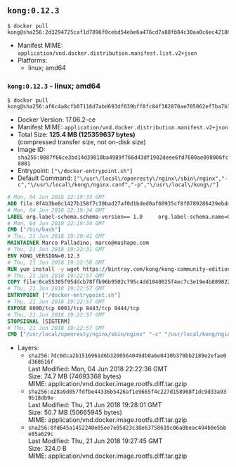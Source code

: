 ## `kong:0.12.3`

```console
$ docker pull kong@sha256:2d3294725caf1d7896f0cebd54ebe6a476cd7a88fb84c30aa0c6ec4218630da3
```

-	Manifest MIME: `application/vnd.docker.distribution.manifest.list.v2+json`
-	Platforms:
	-	linux; amd64

### `kong:0.12.3` - linux; amd64

```console
$ docker pull kong@sha256:af6c4a8cfb07116d7abd693df039bff8fc84f382870ae705062ef7ba7b3a15b0
```

-	Docker Version: 17.06.2-ce
-	Manifest MIME: `application/vnd.docker.distribution.manifest.v2+json`
-	Total Size: **125.4 MB (125359637 bytes)**  
	(compressed transfer size, not on-disk size)
-	Image ID: `sha256:0887f66ce3bd14d39810ba4989f766d43df1902deee6fd7600ae098006fc8801`
-	Entrypoint: `["\/docker-entrypoint.sh"]`
-	Default Command: `["\/usr\/local\/openresty\/nginx\/sbin\/nginx","-c","\/usr\/local\/kong\/nginx.conf","-p","\/usr\/local\/kong\/"]`

```dockerfile
# Mon, 04 Jun 2018 22:19:33 GMT
ADD file:8f4b3be0c1427b158f7c30bad27af0d1bded0af60935cf8f0789286439ebdde9 in / 
# Mon, 04 Jun 2018 22:19:34 GMT
LABEL org.label-schema.schema-version== 1.0     org.label-schema.name=CentOS Base Image     org.label-schema.vendor=CentOS     org.label-schema.license=GPLv2     org.label-schema.build-date=20180531
# Mon, 04 Jun 2018 22:19:34 GMT
CMD ["/bin/bash"]
# Thu, 21 Jun 2018 19:20:41 GMT
MAINTAINER Marco Palladino, marco@mashape.com
# Thu, 21 Jun 2018 19:22:31 GMT
ENV KONG_VERSION=0.12.3
# Thu, 21 Jun 2018 19:22:56 GMT
RUN yum install -y wget https://bintray.com/kong/kong-community-edition-rpm/download_file?file_path=centos/7/kong-community-edition-$KONG_VERSION.el7.noarch.rpm &&     yum clean all
# Thu, 21 Jun 2018 19:22:57 GMT
COPY file:0ce55305f95ddcb78ffb96b9502c795c4dd1040025f4ec7c3e19e4b889022b90 in /docker-entrypoint.sh 
# Thu, 21 Jun 2018 19:22:57 GMT
ENTRYPOINT ["/docker-entrypoint.sh"]
# Thu, 21 Jun 2018 19:22:57 GMT
EXPOSE 8000/tcp 8001/tcp 8443/tcp 8444/tcp
# Thu, 21 Jun 2018 19:22:57 GMT
STOPSIGNAL [SIGTERM]
# Thu, 21 Jun 2018 19:22:57 GMT
CMD ["/usr/local/openresty/nginx/sbin/nginx" "-c" "/usr/local/kong/nginx.conf" "-p" "/usr/local/kong/"]
```

-	Layers:
	-	`sha256:7dc0dca2b1516961d6b3200564049db0a6e0410b370bb2189e2efae0d368616f`  
		Last Modified: Mon, 04 Jun 2018 22:22:36 GMT  
		Size: 74.7 MB (74693368 bytes)  
		MIME: application/vnd.docker.image.rootfs.diff.tar.gzip
	-	`sha256:e28a9d057fdfbe44336b5426af1e9665f4c227d158908f1dc9d33a939b18db9e`  
		Last Modified: Thu, 21 Jun 2018 19:28:01 GMT  
		Size: 50.7 MB (50665945 bytes)  
		MIME: application/vnd.docker.image.rootfs.diff.tar.gzip
	-	`sha256:8fd645a1452240e05ee7e05d23c38e63758619c06a0beac494b0e5bbe85a629c`  
		Last Modified: Thu, 21 Jun 2018 19:27:45 GMT  
		Size: 324.0 B  
		MIME: application/vnd.docker.image.rootfs.diff.tar.gzip
